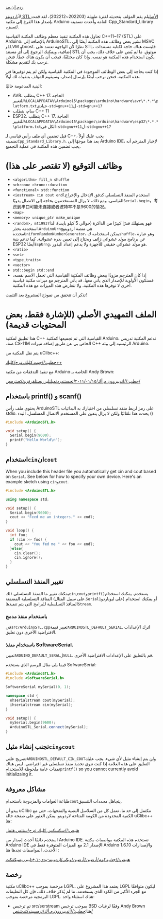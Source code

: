 [ردم.إن.مد](README.en.md)

لأن[اردوينو STL الأصلي](https://github.com/mike-matera/ArduinoSTL)لم يقم المؤلف بتحديثه لفترة طويلة (202203~202212)، لقد قمت بإصدار هذا الفرع إلى مكتبة Arduino العامة وأعدت تسميته Cpp_Standard_Library لتمييزه.

تحاول هذه المكتبة تنفيذ معظم وظائف المكتبة القياسية C++11~17 (STL) على Arduino. بالإضافة إلى ArduinoSTL، تشير بعض وظائف هذه المكتبة أيضًا إلى MSVC وLLVM وboost. نظرًا لأن الواجهة تعتمد على STL، فليست هناك حاجة لكتابة مستندات إضافية، ويمكنك الرجوع إلى أي مستند STL موثوق. ما لم يُنص على خلاف ذلك، يجب أن يكون استخدام هذه المكتبة هو نفسه. وإذا كان مختلفًا، فيجب أن يكون هناك خطأ. فنحن نرحب بك لتقديم مشكلة.

إذا كنت بحاجة إلى بعض الوظائف الموجودة في المكتبة القياسية ولكن لم يتم توفيرها في هذه المكتبة، فنحن نرحب أيضًا بإرسال إصدار، وسيقوم المؤلف بتنفيذه لك أولاً.

البنية المدعومة حاليًا:

-   AVR، يتطلب C++ 17. الحاجة للتغيير`%LOCALAPPDATA%\Arduino15\packages\arduino\hardware\avr\*.*.*\platform.txt`حيادي`-std=gnu++11`ل`-std=gnu++17`
-   سام، يتطلب C++ 11
-   ESP32، يتطلب C++ 17. الحاجة للتغيير`%LOCALAPPDATA%\Arduino15\packages\arduino\hardware\esp32\*.*.*\platform.txt`الكل فى`-std=gnu++11`ل`-std=gnu++17`

قبل تضمين أي ملف رأس قياسي لـ C++، يجب عليك أولاً تضمينه`Cpp_Standard_Library.h`. يعد هذا موجهًا إلى Arduino IDE، لإخبار المترجم أنه يجب تضمين هذه المكتبة في عملية التجميع.

# وظائف التوقيع (لا تقتصر على هذا)

-   `<algorithm> fill_n shuffle`
-   `<chrono> chrono::duration`
-   `<functional> std::function`
-   `<iostream> cin cout endl`استخدم المنفذ التسلسلي كدفق الإدخال والإخراج القياسي. ومع ذلك، لا يزال المستخدمون بحاجة إلى الاتصال يدويًا`Serial.begin`，考虑到串口可能未连接或者波特率不是9600的情况。
-   `<map>`
-   `<memory> unique_ptr make_unique`
-   `<random>`，`mt19937`فهو يستهلك قدرًا كبيرًا من الذاكرة (حوالي 5 كيلو بايت)، لذا استخدمه بحذر.`ArduinoUrng`هي منصة اردوينو محددة`UniformRandomNumberGenerator`، يمكن استخدامه ك`shuffle`، وهو عبارة عن برنامج مولد عشوائي زائف ويحتاج إلى تعيين بذرة عشوائية. كما تدعم بنية ESP32 أيضًا`EspUrng`، هو مولد عشوائي حقيقي للأجهزة ولا يدعم إعداد البذور.
-   `<ratio>`
-   `<set>`
-   `<type_traits>`
-   `<vector>`
-   `std::begin std::end`
-   إذا كان المترجم مزودًا ببعض وظائف المكتبة القياسية التي تحمل الاسم نفسه، فستكون الأولوية للإصدار الذي يأتي معها. قد يأتي المترجم مع ميزات مكتبة قياسية أخرى لا توفرها هذه المكتبة، ولا تتعارض هذه الميزات مع هذه المكتبة.

تذكر أن تتحقق من نموذج المشروع بعد التثبيت!

# الملف التمهيدي الأصلي (للإشارة فقط، بعض المحتويات قديمة)

هذا تطبيق لمكتبة C++ القياسية التي تم تجميعها كمكتبة Arduino. تدعم المكتبة تدريس صف CS-11M الخاص بي عن طريق إضافة ميزات C++ الرئيسية إلى بيئة Arduino.

يتم نقل المكتبة من uClibc++:

[حطب://جيت.كلبك.عرج/كلبك++](http://git.uclibc.org/uClibc++)

مع تنفيذ التدفقات من مكتبة Arduino الخاصة بـ Andy Brown:

[حطب://انديبروون.م.أك/٢٠١١/٠١/١٥/تحستندردتمبلتلبرريصتلفرفروثكصترمص/](http://andybrown.me.uk/2011/01/15/the-standard-template-library-stl-for-avr-with-c-streams/)

## باستخدام printf() و scanf()

يحتوي ملف رأس ArduinoSTL على رمز لربط منفذ تسلسلي من اختيارك به
البدائيات stdio. يحدث هذا تلقائيًا ولكن لا يزال يتعين على المستخدم الاتصال
المسلسل. البدء ()

```c++
#include <ArduinoSTL.h>

void setup() {
  Serial.begin(9600); 
  printf("Hello World\n");
}
```

## استخدام`cin`ان`cout`

When you include this header file you automatically get cin and cout based on `Serial`. See below for how to specify your own device. Here's an example sketch using `cin`و`cout`.

```c++
#include <ArduinoSTL.h>

using namespace std;

void setup() {
  Serial.begin(9600);
  cout << "Feed me an integers." << endl;
}

void loop() {
  int foo;
  if (cin >> foo) { 
    cout << "You fed me " << foo << endl;
  }else{
    cin.clear();
    cin.ignore();
  }
}
```

## تغيير المنفذ التسلسلي

يمكنك تغيير ما المنفذ التسلسلي ذلك`cin`,`cout`و`printf()`يستخدم. يمكنك استخدام المنافذ التسلسلية المضمنة (على سبيل المثال.`Serial1`على ليوناردو) أو يمكنك استخدام المنافذ التسلسلية للبرامج التي يتم تنفيذها`Stream`.

### باستخدام منفذ مدمج

في`src/ArduinoSTL.cpp`تغيير قيمة`ARDUINOSTL_DEFAULT_SERIAL`. اترك الإعدادات الافتراضية الأخرى دون تعليق.

### باستخدام منفذ SoftwareSerial.

تعيين`ARDUINO_DEFAULT_SERAL`ل`NULL`. قم بالتعليق على الإعدادات الافتراضية الأخرى.

فيما يلي مثال للرسم الذي يستخدم SofwareSerial:

```c++
#include <ArduinoSTL.h>
#include <SoftwareSerial.h>

SoftwareSerial mySerial(0, 1);

namespace std { 
  ohserialstream cout(mySerial);
  ihserialstream cin(mySerial);
}

void setup() {
  mySerial.begin(9600);
  ArduinoSTL_Serial.connect(mySerial);
}
```

## تجنب إنشاء مثيل`cin`و`cout`

تصريح علني`ARDUINOSTL_DEFAULT_CIN_COUT`ولن يتم إنشاء مثيل لأي شيء. يجب عليك التعليق على هذه العلامة إذا كنت تنوي تحديد منفذ تسلسلي غير افتراضي. ليس هناك نفقات عامة ملحوظة للاستخدام`printf()` so you cannot currently avoid initializaing it.

## مشاكل معروفة

طباعة العوامات والمزدوجة باستخدام`cout`يتجاهل محددات التنسيق.

يبدو أن uClibc مكتمل إلى حد ما. تعمل كل من السلاسل النصية والمتجهات، حتى مع الكمية المحدودة من الكومة المتاحة لاردوينو. يمكن العثور على صفحة حالة uClibc++ هنا:

[هتبص://سكسكس.كلبك.عرج/ستتس.هتمل](https://cxx.uclibc.org/status.html)

استخدم دائمًا أحدث إصدار من Arduino IDE. تستخدم هذه المكتبة مواصفات مكتبة Arduino IDE الإصدار 2.1 مع الميزات المتوفرة فقط في Arduino 1.6.10 والإصدارات الأحدث. المواصفات تجدها هنا :

[هتبص://جذب.كوم/أرضين/أرضين/ويكي/اردوينو-يدي-١.خ:ليبرريصبكفكت](https://github.com/arduino/Arduino/wiki/Arduino-IDE-1.5:-Library-specification)

## رخصة

مكتبة uClibc++ مرخصة بموجب LGPL. يعتمد هذا المشروع على LGPL ليكون متوافقًا مع الجزء الأكبر من الكود الذي يستخدمه. ما لم يُذكر خلاف ذلك، فإن كل التعليمات البرمجية مرخصة بموجب LGPL. هناك استثناء واحد:

-   تم ترخيص src/serstream بموجب ترخيص BSD وفقًا لرغبات Andy Brown هنا:[حطب://انديبروون.م.أك/ترمسيندكندشنص/](http://andybrown.me.uk/terms-and-conditions/)

